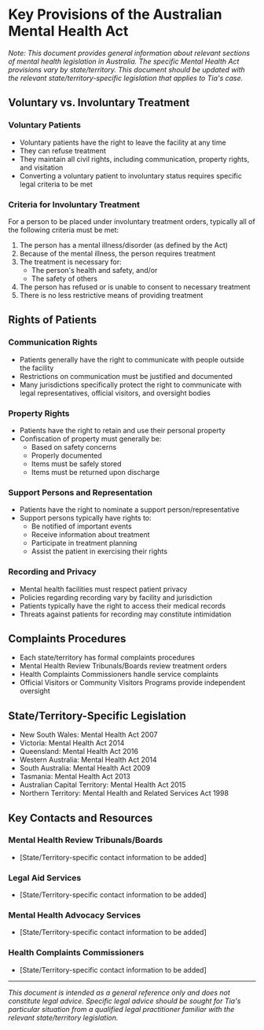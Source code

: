 # Key Provisions of the Australian Mental Health Act

*Note: This document provides general information about relevant sections of mental health legislation in Australia. The specific Mental Health Act provisions vary by state/territory. This document should be updated with the relevant state/territory-specific legislation that applies to Tia's case.*

## Voluntary vs. Involuntary Treatment

### Voluntary Patients
- Voluntary patients have the right to leave the facility at any time
- They can refuse treatment
- They maintain all civil rights, including communication, property rights, and visitation
- Converting a voluntary patient to involuntary status requires specific legal criteria to be met

### Criteria for Involuntary Treatment
For a person to be placed under involuntary treatment orders, typically all of the following criteria must be met:
1. The person has a mental illness/disorder (as defined by the Act)
2. Because of the mental illness, the person requires treatment
3. The treatment is necessary for:
   - The person's health and safety, and/or
   - The safety of others
4. The person has refused or is unable to consent to necessary treatment
5. There is no less restrictive means of providing treatment

## Rights of Patients

### Communication Rights
- Patients generally have the right to communicate with people outside the facility
- Restrictions on communication must be justified and documented
- Many jurisdictions specifically protect the right to communicate with legal representatives, official visitors, and oversight bodies

### Property Rights
- Patients have the right to retain and use their personal property
- Confiscation of property must generally be:
  - Based on safety concerns
  - Properly documented
  - Items must be safely stored
  - Items must be returned upon discharge

### Support Persons and Representation
- Patients have the right to nominate a support person/representative
- Support persons typically have rights to:
  - Be notified of important events
  - Receive information about treatment
  - Participate in treatment planning
  - Assist the patient in exercising their rights

### Recording and Privacy
- Mental health facilities must respect patient privacy
- Policies regarding recording vary by facility and jurisdiction
- Patients typically have the right to access their medical records
- Threats against patients for recording may constitute intimidation

## Complaints Procedures
- Each state/territory has formal complaints procedures
- Mental Health Review Tribunals/Boards review treatment orders
- Health Complaints Commissioners handle service complaints
- Official Visitors or Community Visitors Programs provide independent oversight

## State/Territory-Specific Legislation
- New South Wales: Mental Health Act 2007
- Victoria: Mental Health Act 2014
- Queensland: Mental Health Act 2016
- Western Australia: Mental Health Act 2014
- South Australia: Mental Health Act 2009
- Tasmania: Mental Health Act 2013
- Australian Capital Territory: Mental Health Act 2015
- Northern Territory: Mental Health and Related Services Act 1998

## Key Contacts and Resources

### Mental Health Review Tribunals/Boards
- [State/Territory-specific contact information to be added]

### Legal Aid Services
- [State/Territory-specific contact information to be added]

### Mental Health Advocacy Services
- [State/Territory-specific contact information to be added]

### Health Complaints Commissioners
- [State/Territory-specific contact information to be added]

---

*This document is intended as a general reference only and does not constitute legal advice. Specific legal advice should be sought for Tia's particular situation from a qualified legal practitioner familiar with the relevant state/territory legislation.*
